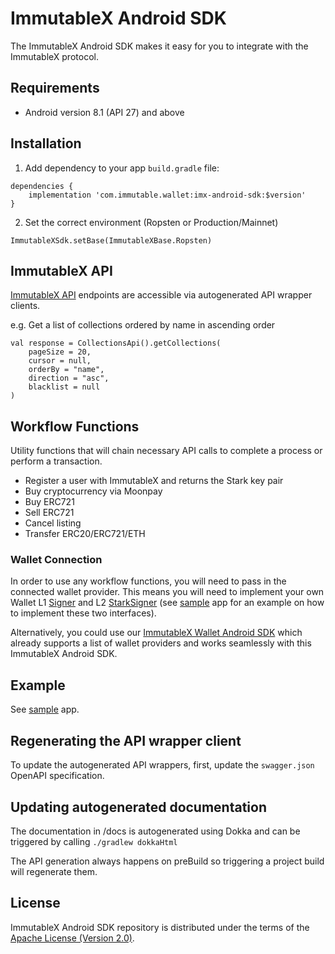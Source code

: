 # ImmutableX Android SDK

The ImmutableX Android SDK makes it easy for you to integrate with the ImmutableX protocol.

## Requirements
* Android version 8.1 (API 27) and above

## Installation
1. Add dependency to your app `build.gradle` file:
```
dependencies {
    implementation 'com.immutable.wallet:imx-android-sdk:$version'
}
```
2. Set the correct environment (Ropsten or Production/Mainnet)
```
ImmutableXSdk.setBase(ImmutableXBase.Ropsten)
```

## ImmutableX API
[ImmutableX API](https://docs.x.immutable.com/reference) endpoints are accessible via autogenerated API wrapper clients.

e.g. Get a list of collections ordered by name in ascending order
```
val response = CollectionsApi().getCollections(
    pageSize = 20,
    cursor = null,
    orderBy = "name",
    direction = "asc",
    blacklist = null
)
```

## Workflow Functions
Utility functions that will chain necessary API calls to complete a process or perform a transaction.

* Register a user with ImmutableX and returns the Stark key pair
* Buy cryptocurrency via Moonpay
* Buy ERC721
* Sell ERC721
* Cancel listing
* Transfer ERC20/ERC721/ETH

### Wallet Connection
In order to use any workflow functions, you will need to pass in the connected wallet provider. This means you will need to implement your own Wallet L1 [Signer](https://github.com/immutable/imx-android-sdk/blob/184be52a85a4415cbce1b8edfd60b52a4b7062fd/imx-android-sdk/src/main/java/com/immutable/sdk/Signer.kt#L5) and L2 [StarkSigner](https://github.com/immutable/imx-android-sdk/blob/184be52a85a4415cbce1b8edfd60b52a4b7062fd/imx-android-sdk/src/main/java/com/immutable/sdk/Signer.kt#L25) (see [sample](https://github.com/immutable/imx-android-sdk/tree/main/sample) app for an example on how to implement these two interfaces).

Alternatively, you could use our [ImmutableX Wallet Android SDK](https://github.com/immutable/imx-wallet-android-sdk) which already supports a list of wallet providers and works seamlessly with this ImmutableX Android SDK.

## Example
See [sample](https://github.com/immutable/imx-android-sdk/tree/main/sample) app.

## Regenerating the API wrapper client
To update the autogenerated API wrappers, first, update the `swagger.json` OpenAPI specification.

## Updating autogenerated documentation
The documentation in /docs is autogenerated using Dokka and can be triggered by calling `./gradlew dokkaHtml`

The API generation always happens on preBuild so triggering a project build will regenerate them.

## License
ImmutableX Android SDK repository is distributed under the terms of the [Apache License (Version 2.0)](LICENSE).